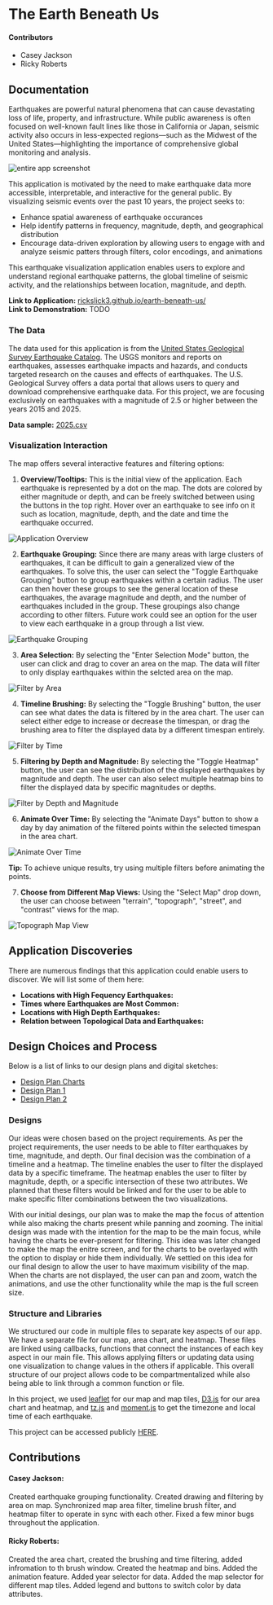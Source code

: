 # The Earth Beneath Us

#### Contributors

- Casey Jackson
- Ricky Roberts

## Documentation

Earthquakes are powerful natural phenomena that can cause devastating loss of life, property, and infrastructure. While public awareness is often focused on well-known fault lines like those in California or Japan, seismic activity also occurs in less-expected regions—such as the Midwest of the United States—highlighting the importance of comprehensive global monitoring and analysis.

![entire app screenshot](/documentation-files/entire-app.png)

This application is motivated by the need to make earthquake data more accessible, interpretable, and interactive for the general public. By visualizing seismic events over the past 10 years, the project seeks to: 

- Enhance spatial awareness of earthquake occurances
- Help identify patterns in frequency, magnitude, depth, and geographical distribution
- Encourage data-driven exploration by allowing users to engage with and analyze seismic patters through filters, color encodings, and animations

This earthquake visualization application enables users to explore and understand regional earthquake patterns, the global timeline of seismic activity, and the relationships between location, magnitude, and depth. 

**Link to Application:** [rickslick3.github.io/earth-beneath-us/](https://rickslick3.github.io/earth-beneath-us/) <br/>
**Link to Demonstration:** TODO

### The Data

The data used for this application is from the [United States Geological Survey Earthquake Catalog](https://earthquake.usgs.gov/earthquakes/search/). The USGS monitors and reports on earthquakes, assesses earthquake impacts and hazards, and conducts targeted research on the causes and effects of earthquakes. The U.S. Geological Survey offers a data portal that allows users to query and download comprehensive earthquake data. For this project, we are focusing exclusively on earthquakes with a magnitude of 2.5 or higher between the years 2015 and 2025.

**Data sample:** [2025.csv](/data/2025.csv)

### Visualization Interaction

The map offers several interactive features and filtering options:

1. **Overview/Tooltips:** This is the initial view of the application. Each earthquake is represented by a dot on the map. The dots are colored by either magnitude or depth, and can be freely switched between using the buttons in the top right. Hover over an earthquake to see info on it such as location, magnitude, depth, and the date and time the earthquake occurred.

![Application Overview](/documentation-files/overview-tooltips.png)

2. **Earthquake Grouping:** Since there are many areas with large clusters of earthquakes, it can be difficult to gain a generalized view of the earthquakes. To solve this, the user can select the "Toggle Earthquake Grouping" button to group earthquakes within a certain radius. The user can then hover these groups to see the general location of these earthquakes, the avarage magnitude and depth, and the number of earthquakes included in the group. These groupings also change according to other filters. Future work could see an option for the user to view each earthquake in a group through a list view.

![Earthquake Grouping](/documentation-files/earthquake-grouping.png)

3. **Area Selection:** By selecting the "Enter Selection Mode" button, the user can click and drag to cover an area on the map. The data will filter to only display earthquakes within the selcted area on the map. 

![Filter by Area](/documentation-files/area-selection.png)

4. **Timeline Brushing:** By selecting the "Toggle Brushing" button, the user can see what dates the data is filtered by in the area chart. The user can select either edge to increase or decrease the timespan, or drag the brushing area to filter the displayed data by a different timespan entirely. 

![Filter by Time](/documentation-files/timeline-brushing.png)

5. **Filtering by Depth and Magnitude:** By selecting the "Toggle Heatmap" button, the user can see the distribution of the displayed earthquakes by magnitude and depth. The user can also select multiple heatmap bins to filter the displayed data by specific magnitudes or depths. 

![Filter by Depth and Magnitude](/documentation-files/heatmap-filter.png)

6. **Animate Over Time:** By selecting the "Animate Days" button to show a day by day animation of the filtered points within the selected timespan in the area chart. 

![Animate Over Time](/documentation-files/animation.png)

**Tip:** To achieve unique results, try using multiple filters before animating the points. 

7. **Choose from Different Map Views:** Using the "Select Map" drop down, the user can choose between "terrain", "topograph", "street", and "contrast" views for the map.

![Topograph Map View](/documentation-files/topograph.png)

## Application Discoveries

There are numerous findings that this application could enable users to discover. We will list some of them here:

- **Locations with High Fequency Earthquakes:**
- **Times where Earthquakes are Most Common:**
- **Locations with High Depth Earthquakes:**
- **Relation between Topological Data and Earthquakes:**

## Design Choices and Process

Below is a list of links to our design plans and digital sketches:

- [Design Plan Charts](/documentation-files/design-plan-charts.pdf)
- [Design Plan 1](/documentation-files/design-plan-1.pdf)
- [Design Plan 2](/documentation-files/design-plan-2.pdf)

### Designs

Our ideas were chosen based on the project requirements. As per the project requirements, the user needs to be able to filter earthquakes by time, magnitude, and depth. Our final decision was the combination of a timeline and a heatmap. The timeline enables the user to filter the displayed data by a specific timeframe. The heatmap enables the user to filter by magnitude, depth, or a specific intersection of these two attributes. We planned that these filters would be linked and for the user to be able to make specific filter combinations between the two visualizations. 

With our initial desings, our plan was to make the map the focus of attention while also making the charts present while panning and zooming. The initial design was made with the intention for the map to be the main focus, while having the charts be ever-present for filtering. This idea was later changed to make the map the enitre screen, and for the charts to be overlayed with the option to display or hide them individually. We settled on this idea for our final design to allow the user to have maximum visibility of the map. When the charts are not displayed, the user can pan and zoom, watch the animations, and use the other functionality while the map is the full screen size.

### Structure and Libraries

We structured our code in multiple files to separate key aspects of our app. We have a separate file for our map, area chart, and heatmap. These files are linked using callbacks, functions that connect the instances of each key aspect in our main file. This allows applying filters or updating data using one visualization to change values in the others if applicable. This overall structure of our project allows code to be compartmentalized while also being able to link through a common function or file. 

In this project, we used [leaflet](https://leafletjs.com/) for our map and map tiles, [D3.js](https://d3js.org/) for our area chart and heatmap, and [tz.js](https://github.com/photostructure/tz-lookup) and [moment.js](https://momentjs.com/timezone/) to get the timezone and local time of each earthquake. 

This project can be accessed publicly [HERE](https://rickslick3.github.io/earth-beneath-us/).

## Contributions

#### Casey Jackson:

Created earthquake grouping functionality. Created drawing and filtering by area on map. Synchronized map area filter, timeline brush filter, and heatmap filter to operate in sync with each other. Fixed a few minor bugs throughout the application.

#### Ricky Roberts:

Created the area chart, created the brushing and time filtering, added infromation to th brush window. Created the heatmap and bins. Added the animation feature. Added year selector for data. Added the map selector for different map tiles. Added legend and buttons to switch color by data attributes. 
